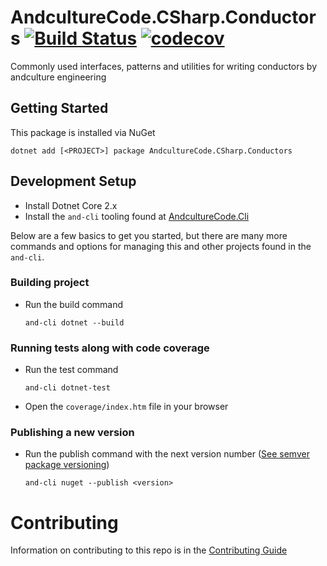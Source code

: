 # AndcultureCode.CSharp.Conductors [![Build Status](https://travis-ci.org/AndcultureCode/AndcultureCode.CSharp.Conductors.svg?branch=master)](https://travis-ci.org/AndcultureCode/AndcultureCode.CSharp.Conductors) [![codecov](https://codecov.io/gh/AndcultureCode/AndcultureCode.CSharp.Conductors/branch/master/graph/badge.svg)](https://codecov.io/gh/AndcultureCode/AndcultureCode.CSharp.Conductors)
Commonly used interfaces, patterns and utilities for writing conductors by andculture engineering

## Getting Started
This package is installed via NuGet
```
dotnet add [<PROJECT>] package AndcultureCode.CSharp.Conductors
```


## Development Setup

* Install Dotnet Core 2.x
* Install the `and-cli` tooling found at [AndcultureCode.Cli](https://github.com/AndcultureCode/AndcultureCode.Cli)

Below are a few basics to get you started, but there are many more commands and options for managing this and other projects found in the `and-cli`.

### Building project
* Run the build command
    ```
    and-cli dotnet --build
    ```

### Running tests along with code coverage
* Run the test command
    ```
    and-cli dotnet-test
    ```
* Open the `coverage/index.htm` file in your browser

### Publishing a new version
* Run the publish command with the next version number ([See semver package versioning](https://docs.microsoft.com/en-us/nuget/concepts/package-versioning))
    ```
    and-cli nuget --publish <version>
    ```


Contributing
======

Information on contributing to this repo is in the [Contributing Guide](CONTRIBUTING.md)
